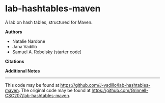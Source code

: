 # lab-hashtables-maven

A lab on hash tables, structured for Maven.

**Authors**

* Natalie Nardone
* Jana Vadillo
* Samuel A. Rebelsky (starter code)

**Citations**

**Additional Notes**

---

This code may be found at <https://github.com/J-vadillo/lab-hashtables-maven>.
The original code may be found at <https://github.com/Grinnell-CSC207/lab-hashtables-maven>.
